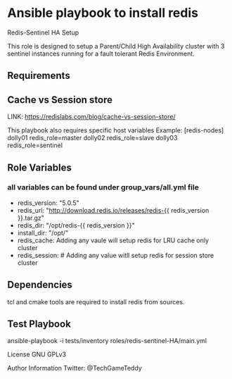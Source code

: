 # Ansible playbook to install redis
Redis-Sentinel HA Setup

This role is designed to setup a Parent/Child High Availability
cluster with 3 sentinel instances running for a fault tolerant Redis Environment.

## Requirements

## Cache vs Session store
LINK: https://redislabs.com/blog/cache-vs-session-store/

This playbook also requires specific host variables
 Example:
 [redis-nodes]
 dolly01 redis_role=master
 dolly02 redis_role=slave
 dolly03 redis_role=sentinel

## Role Variables
### all variables can be found under group_vars/all.yml file
- redis_version: "5.0.5"
- redis_url: "http://download.redis.io/releases/redis-{{ redis_version }}.tar.gz"
- redis_dir: "/opt/redis-{{ redis_version }}"
- install_dir: "/opt/"
- redis_cache: Adding any vaule will setup redis for LRU cache only cluster
- redis_session: # Adding any value witll setup redis for session store cluster

## Dependencies
 tcl and cmake tools are required to install redis from sources.

## Test Playbook
 ansible-playbook -i tests/inventory roles/redis-sentinel-HA/main.yml

License
GNU GPLv3


Author Information
 Twitter: @TechGameTeddy
